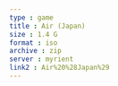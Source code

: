 ```yaml
---
type : game
title : Air (Japan)
size : 1.4 G
format : iso
archive : zip
server : myrient
link2 : Air%20%28Japan%29
---
```

